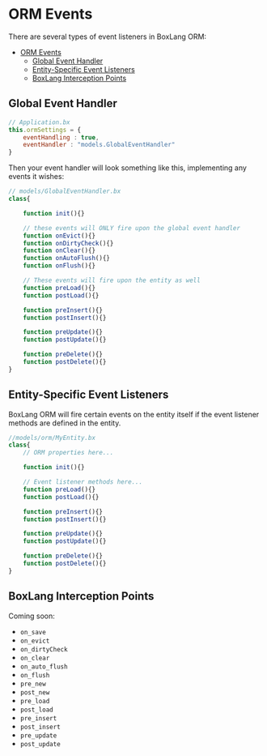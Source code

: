 # ORM Events

There are several types of event listeners in BoxLang ORM:

- [ORM Events](#orm-events)
  - [Global Event Handler](#global-event-handler)
  - [Entity-Specific Event Listeners](#entity-specific-event-listeners)
  - [BoxLang Interception Points](#boxlang-interception-points)

## Global Event Handler

```js
// Application.bx
this.ormSettings = {
    eventHandling : true,
    eventHandler : "models.GlobalEventHandler"
}
```

Then your event handler will look something like this, implementing any events it wishes:

```js
// models/GlobalEventHandler.bx
class{

    function init(){}

    // these events will ONLY fire upon the global event handler
    function onEvict(){}
    function onDirtyCheck(){}
    function onClear(){}
    function onAutoFlush(){}
    function onFlush(){}

    // These events will fire upon the entity as well
    function preLoad(){}
    function postLoad(){}

    function preInsert(){}
    function postInsert(){}

    function preUpdate(){}
    function postUpdate(){}

    function preDelete(){}
    function postDelete(){}
}
```

## Entity-Specific Event Listeners

BoxLang ORM will fire certain events on the entity itself if the event listener methods are defined in the entity.

```js
//models/orm/MyEntity.bx
class{
    // ORM properties here...

    function init(){}

    // Event listener methods here...
    function preLoad(){}
    function postLoad(){}

    function preInsert(){}
    function postInsert(){}

    function preUpdate(){}
    function postUpdate(){}

    function preDelete(){}
    function postDelete(){}
}
```

## BoxLang Interception Points

Coming soon:

* `on_save`
* `on_evict`
* `on_dirtyCheck`
* `on_clear`
* `on_auto_flush`
* `on_flush`
* `pre_new`
* `post_new`
* `pre_load`
* `post_load`
* `pre_insert`
* `post_insert`
* `pre_update`
* `post_update`